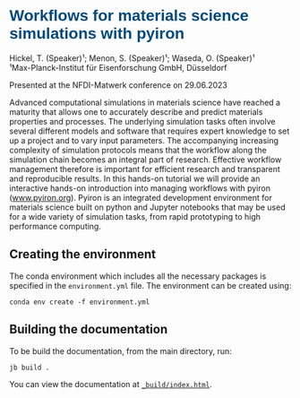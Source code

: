 # <font style="color:#004A7C" face="Helvetica" > Workflows for materials science simulations with pyiron </font>

Hickel, T. (Speaker)¹; Menon, S. (Speaker)¹; Waseda, O. (Speaker)¹  
¹Max-Planck-Institut für Eisenforschung GmbH, Düsseldorf

Presented at the NFDI-Matwerk conference on 29.06.2023


Advanced computational simulations in materials science have reached a maturity that allows one to accurately describe and predict materials properties and processes. The underlying simulation tasks often involve several different models and software that requires expert knowledge to set up a project and to vary input parameters. The accompanying increasing complexity of simulation protocols means that the workflow along the simulation chain becomes an integral part of research. Effective workflow management therefore is important for efficient research and transparent and reproducible results. In this hands-on tutorial we will provide an interactive hands-on introduction into managing workflows with pyiron (www.pyiron.org). Pyiron is an integrated development environment for materials science built on python and Jupyter notebooks that may be used for a wide variety of simulation tasks, from rapid prototyping to high performance computing.


## Creating the environment

The conda environment which includes all the necessary packages is specified in the `environment.yml` file. The environment can be created using:

```
conda env create -f environment.yml  
```

## Building the documentation

To be build the documentation, from the main directory, run:

```
jb build .
```

You can view the documentation at [`_build/index.html`](_build/index.html).
